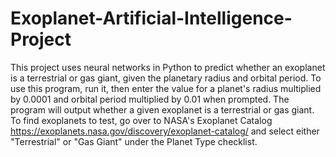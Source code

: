 # Exoplanet-Artificial-Intelligence-Project
This project uses neural networks in Python to predict whether an exoplanet is a terrestrial or gas giant, given the planetary radius and orbital period.
To use this program, run it, then enter the value for a planet's radius multiplied by 0.0001 and orbital period multiplied by 0.01 when prompted. The program will output whether a given exoplanet is a terrestrial or gas giant.
To find exoplanets to test, go over to NASA's Exoplanet Catalog https://exoplanets.nasa.gov/discovery/exoplanet-catalog/ and select either "Terrestrial" or "Gas Giant" under the Planet Type checklist.
